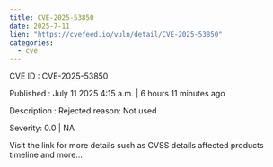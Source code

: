 ```yaml
--- 
title: CVE-2025-53850
date: 2025-7-11
lien: "https://cvefeed.io/vuln/detail/CVE-2025-53850"
categories:
  - cve
---
```


CVE ID : CVE-2025-53850

Published :  July 11
2025
4:15 a.m. | 6 hours
11 minutes ago

Description : Rejected reason: Not used

Severity: 0.0 | NA

Visit the link for more details
such as CVSS details
affected products
timeline
and more...
